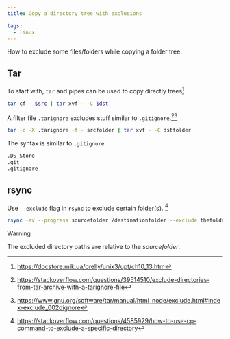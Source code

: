 ```yaml
---
title: Copy a directory tree with exclusions

tags:
  - linux
---
```


How to exclude some files/folders while copying a folder tree.

## Tar

To start with, `tar` and pipes can be used to copy directly trees[^1]

```sh
tar cf - $src | tar xvf - -C $dst
```

[^1]: https://docstore.mik.ua/orelly/unix3/upt/ch10_13.htm

A filter file `.tarignore` excludes stuff similar to `.gitignore`.[^2][^3]

```sh
tar -c -X .tarignore -f - srcfolder | tar xvf - -C dstfolder
```

The syntax is similar to `.gitignore`:

```txt title=".tarignore"
.DS_Store
.git
.gitignore
```

[^2]: https://stackoverflow.com/questions/39514510/exclude-directories-from-tar-archive-with-a-tarignore-file
[^3]: https://www.gnu.org/software/tar/manual/html_node/exclude.html#index-exclude_002dignore

## rsync

Use `--exclude` flag in `rsync` to exclude certain folder(s). [^4]

```sh
rsync -av --progress sourcefolder /destinationfolder --exclude thefoldertoexclude --exclude anotherfoldertoexclude
```

> [!warning]
> The excluded directory paths are relative to the *sourcefolder*.

[^4]: https://stackoverflow.com/questions/4585929/how-to-use-cp-command-to-exclude-a-specific-directory
